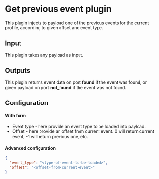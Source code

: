 # Get previous event plugin

This plugin injects to payload one of the previous events for the current profile,
according to given offset and event type.

## Input
This plugin takes any payload as input.

## Outputs
This plugin returns event data on port **found** if the event was found,
or given payload on port **not_found** if the event was not found.

## Configuration
#### With form
- Event type - here provide an event type to be loaded into payload.
- Offset - here provide an offset from current event. 0 will return current event,
  -1 will return previous one, etc.

#### Advanced configuration
```json
{
  "event_type": "<type-of-event-to-be-loaded>",
  "offset": "<offset-from-current-event>"
}
```